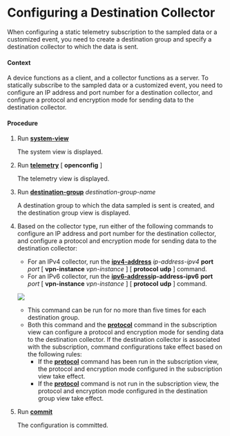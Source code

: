 Configuring a Destination Collector
===================================

When configuring a static telemetry subscription to the sampled data or a customized event, you need to create a destination group and specify a destination collector to which the data is sent.

#### Context

A device functions as a client, and a collector functions as a server. To statically subscribe to the sampled data or a customized event, you need to configure an IP address and port number for a destination collector, and configure a protocol and encryption mode for sending data to the destination collector.


#### Procedure

1. Run [**system-view**](cmdqueryname=system-view)
   
   
   
   The system view is displayed.
2. Run [**telemetry**](cmdqueryname=telemetry) [ **openconfig** ]
   
   
   
   The telemetry view is displayed.
3. Run [**destination-group**](cmdqueryname=destination-group) *destination-group-name*
   
   
   
   A destination group to which the data sampled is sent is created, and the destination group view is displayed.
4. Based on the collector type, run either of the following commands to configure an IP address and port number for the destination collector, and configure a protocol and encryption mode for sending data to the destination collector:
   
   
   * For an IPv4 collector, run the [**ipv4-address**](cmdqueryname=ipv4-address) *ip-address-ipv4* **port** *port* [ **vpn-instance** *vpn-instance* ] [ **protocol** **udp** ] command.
   * For an IPv6 collector, run the [**ipv6-address**](cmdqueryname=ipv6-address)**ip-address-ipv6** **port** *port* [ **vpn-instance** *vpn-instance* ] [ **protocol** **udp** ] command.
   
   ![](../../../../public_sys-resources/note_3.0-en-us.png) 
   * This command can be run for no more than five times for each destination group.
   * Both this command and the [**protocol**](cmdqueryname=protocol) command in the subscription view can configure a protocol and encryption mode for sending data to the destination collector. If the destination collector is associated with the subscription, command configurations take effect based on the following rules:
     + If the [**protocol**](cmdqueryname=protocol) command has been run in the subscription view, the protocol and encryption mode configured in the subscription view take effect.
     + If the [**protocol**](cmdqueryname=protocol) command is not run in the subscription view, the protocol and encryption mode configured in the destination group view take effect.
5. Run [**commit**](cmdqueryname=commit)
   
   
   
   The configuration is committed.